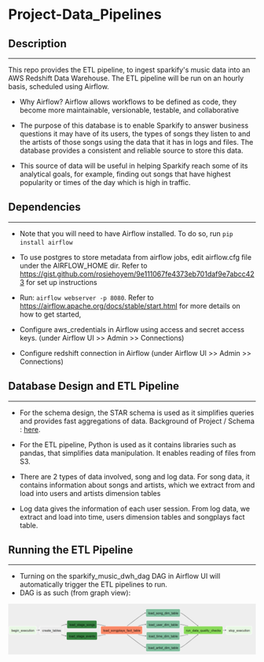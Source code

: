 # Project-Data_Pipelines

## Description
---
This repo provides the ETL pipeline, to ingest sparkify's music data into an AWS Redshift Data Warehouse. The ETL pipeline will be run on an hourly basis, scheduled using Airflow.

* Why Airflow? Airflow allows workflows to be defined as code, they become more maintainable, versionable, testable, and collaborative

* The purpose of this database is to enable Sparkify to answer business questions it may have of its users, the types of songs they listen to and the artists of those songs using the data that it has in logs and files. The database provides a consistent and reliable source to store this data.

* This source of data will be useful in helping Sparkify reach some of its analytical goals, for example, finding out songs that have highest popularity or times of the day which is high in traffic.

## Dependencies
---
* Note that you will need to have Airflow installed. To do so, run `pip install airflow`

* To use postgres to store metadata from airflow jobs, edit airflow.cfg file under the AIRFLOW_HOME dir. Refer to https://gist.github.com/rosiehoyem/9e111067fe4373eb701daf9e7abcc423 for set up instructions

* Run: `airflow webserver -p 8080`. Refer to https://airflow.apache.org/docs/stable/start.html for more details on how to get started,

* Configure aws_credentials in Airflow using access and secret access keys. (under Airflow UI >> Admin >> Connections)

* Configure redshift connection in Airflow (under Airflow UI >> Admin >> Connections)

## Database Design and ETL Pipeline
---
* For the schema design, the STAR schema is used as it simplifies queries and provides fast aggregations of data.
Background of Project / Schema : [here](https://github.com/Raphael-C98/Project-Data-Modeling-with-Postgres#readme).

* For the ETL pipeline, Python is used as it contains libraries such as pandas, that simplifies data manipulation. It enables reading of files from S3.

* There are 2 types of data involved, song and log data. For song data, it contains information about songs and artists, which we extract from and load into users and artists dimension tables

* Log data gives the information of each user session. From log data, we extract and load into time, users dimension tables and songplays fact table.

## Running the ETL Pipeline
---
* Turning on the sparkify_music_dwh_dag DAG in Airflow UI will automatically trigger the ETL pipelines to run.
* DAG is as such (from graph view):

![image](screenshots/DAG.PNG)
